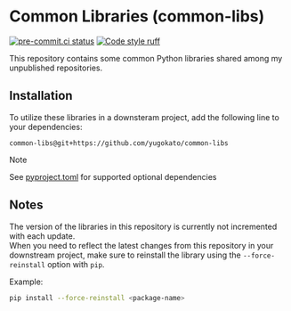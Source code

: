 Common Libraries (common-libs)
======================

[![pre-commit.ci status](https://results.pre-commit.ci/badge/github/yugokato/common-libs/main.svg)](https://results.pre-commit.ci/latest/github/yugokato/common-libs/main)
[![Code style ruff](https://img.shields.io/badge/code%20style-ruff-000000.svg)](https://docs.astral.sh/ruff/)

This repository contains some common Python libraries shared among my unpublished repositories.


## Installation

To utilize these libraries in a downsteram project, add the following line to your dependencies:
```
common-libs@git+https://github.com/yugokato/common-libs
```

> [!NOTE]
> See [pyproject.toml](pyproject.toml) for supported optional dependencies


## Notes

The version of the libraries in this repository is currently not incremented with each update.  
When you need to reflect the latest changes from this repository in your downstream project, make sure to reinstall the library using the `--force-reinstall` option with `pip`. 

Example:

  ```sh
  pip install --force-reinstall <package-name>
  ```

